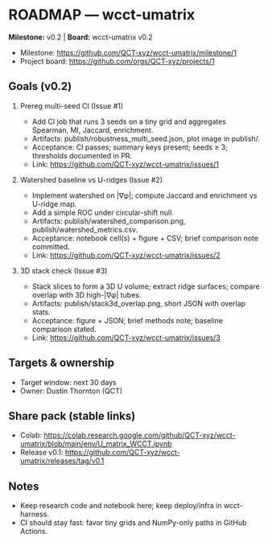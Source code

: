 # ROADMAP — wcct-umatrix

**Milestone:** v0.2  |  **Board:** wcct-umatrix v0.2
- Milestone: https://github.com/QCT-xyz/wcct-umatrix/milestone/1
- Project board: https://github.com/orgs/QCT-xyz/projects/1

## Goals (v0.2)
1) Prereg multi-seed CI  (Issue #1)
   - Add CI job that runs 3 seeds on a tiny grid and aggregates Spearman, MI, Jaccard, enrichment.
   - Artifacts: publish/robustness_multi_seed.json, plot image in publish/.
   - Acceptance: CI passes; summary keys present; seeds ≥ 3; thresholds documented in PR.
   - Link: https://github.com/QCT-xyz/wcct-umatrix/issues/1

2) Watershed baseline vs U-ridges  (Issue #2)
   - Implement watershed on |∇φ|; compute Jaccard and enrichment vs U-ridge map.
   - Add a simple ROC under circular-shift null.
   - Artifacts: publish/watershed_comparison.png, publish/watershed_metrics.csv.
   - Acceptance: notebook cell(s) + figure + CSV; brief comparison note committed.
   - Link: https://github.com/QCT-xyz/wcct-umatrix/issues/2

3) 3D stack check  (Issue #3)
   - Stack slices to form a 3D U volume; extract ridge surfaces; compare overlap with 3D high-|∇φ| tubes.
   - Artifacts: publish/stack3d_overlap.png, short JSON with overlap stats.
   - Acceptance: figure + JSON; brief methods note; baseline comparison stated.
   - Link: https://github.com/QCT-xyz/wcct-umatrix/issues/3

## Targets & ownership
- Target window: next 30 days
- Owner: Dustin Thornton (QCT)

## Share pack (stable links)
- Colab: https://colab.research.google.com/github/QCT-xyz/wcct-umatrix/blob/main/env/U_matrix_WCCT.ipynb
- Release v0.1: https://github.com/QCT-xyz/wcct-umatrix/releases/tag/v0.1

## Notes
- Keep research code and notebook here; keep deploy/infra in wcct-harness.
- CI should stay fast: favor tiny grids and NumPy-only paths in GitHub Actions.
